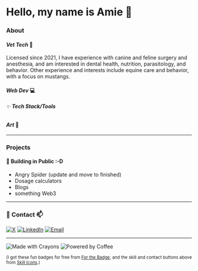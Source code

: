 # Hello, my name is Amie 👋

### About
#### *Vet Tech* 🐾
Licensed since 2021, I have experience with canine and feline surgery and anesthesia, and am interested in dental health, nutrition, parasitology, and behavior.  Other experience and interests include equine care and behavior, with a focus on mustangs.   

#### *Web Dev* 💻

###### ✨ **Tech Stack/Tools**

#### *Art* 🎨

---

### Projects
#### 🌱 Building in Public :-D 
- Angry Spider (update and move to finished)
- Dosage calculators
- Blogs
- something Web3

---

### 💬 Contact 📫
[![X](https://skillicons.dev/icons?i=twitter)](https://x.com/AmieRomano79)
[![LinkedIn](https://skillicons.dev/icons?i=linkedin)](https://linkedin.com/in/amie-romano-291159a2)
[![Email](https://skillicons.dev/icons?i=gmail)](mailto:amie.romano79@gmail.com)


---
![Made with Crayons](https://forthebadge.com/images/badges/made-with-crayons.png) 
![Powered by Coffee](https://forthebadge.com/images/badges/powered-by-coffee.png)

<sup>
(I got these fun badges for free from <a href="https://forthebadge.com">For the Badge</a>, and the skill and contact buttons above from <a href="https://skillicons.dev">Skill Icons</a>.)
</sup>


